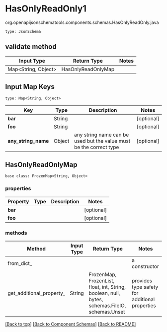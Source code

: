# HasOnlyReadOnly1
org.openapijsonschematools.components.schemas.HasOnlyReadOnly.java
```
type: JsonSchema
```

## validate method
| Input Type | Return Type | Notes |
| ---------- | ----------- | ----- |
| Map<String, Object> | HasOnlyReadOnlyMap | |

## Input Map Keys
```
type: Map<String, Object>
```
Key | Type |  Description | Notes
------------ | ------------- | ------------- | -------------
**bar** | String |  | [optional]
**foo** | String |  | [optional]
**any_string_name** | Object | any string name can be used but the value must be the correct type | [optional]

## HasOnlyReadOnlyMap
```
base class: FrozenMap<String, Object>
```

### properties
Property | Type | Description | Notes
-------- | ---- | ----------- | -----
**bar** |  |  | [optional]
**foo** |  |  | [optional]

### methods
Method | Input Type | Return Type | Notes
------ | ---------- | ----------- | ------
from_dict_ |  |  | a constructor
get_additional_property_ | String | FrozenMap, FrozenList, float, int, String, boolean, null, bytes, schemas.FileIO, schemas.Unset | provides type safety for additional properties

[[Back to top]](#top) [[Back to Component Schemas]](../../../README.md#Component-Schemas) [[Back to README]](../../../README.md)
